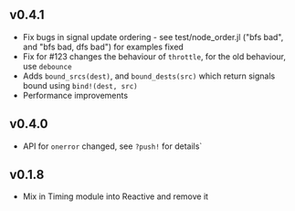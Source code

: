 v0.4.1
------
* Fix bugs in signal update ordering - see test/node_order.jl ("bfs bad", and "bfs bad, dfs bad") for examples fixed
* Fix for #123 changes the behaviour of `throttle`, for the old behaviour, use `debounce`
* Adds `bound_srcs(dest)`, and `bound_dests(src)` which return signals bound using `bind!(dest, src)`
* Performance improvements

v0.4.0
------
* API for `onerror` changed, see `?push!` for details`

v0.1.8
------
* Mix in Timing module into Reactive and remove it


